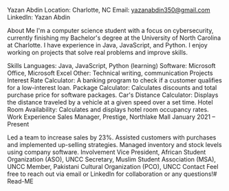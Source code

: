 Yazan Abdin
Location: Charlotte, NC
Email: yazanabdin350@gmail.com
LinkedIn: Yazan Abdin

About Me
I'm a computer science student with a focus on cybersecurity, currently finishing my Bachelor's degree at the University of North Carolina at Charlotte. I have experience in Java, JavaScript, and Python. I enjoy working on projects that solve real problems and improve skills.

Skills
Languages: Java, JavaScript, Python (learning)
Software: Microsoft Office, Microsoft Excel
Other: Technical writing, communication
Projects
Interest Rate Calculator: A banking program to check if a customer qualifies for a low-interest loan.
Package Calculator: Calculates discounts and total purchase price for software packages.
Car's Distance Calculator: Displays the distance traveled by a vehicle at a given speed over a set time.
Hotel Room Availability: Calculates and displays hotel room occupancy rates.
Work Experience
Sales Manager, Prestige, Northlake Mall
January 2021 – Present

Led a team to increase sales by 23%.
Assisted customers with purchases and implemented up-selling strategies.
Managed inventory and stock levels using company software.
Involvement
Vice President, African Student Organization (ASO), UNCC
Secretary, Muslim Student Association (MSA), UNCC
Member, Pakistani Cultural Organization (PCO), UNCC
Contact
Feel free to reach out via email or LinkedIn for collaboration or any questions!# Read-ME

